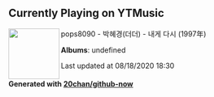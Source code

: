 ## Currently Playing on YTMusic

[<img align="left" width="100" src="https://i.ytimg.com/vi/SUJc0s9AsQg/hqdefault.jpg?sqp=-oaymwEWCMACELQBIAQqCghQEJADGFogjgJIWg&rs">](https://music.youtube.com/channel/UCN7gUXtFDTk1t7TTP-JtwAA)

pops8090 - 박혜경(더더) - 내게 다시 (1997年)

**Albums**: undefined

Last updated at 08/18/2020 18:30

#### Generated with [20chan/github-now](https://github.com/20chan/github-now)


<!--
**20chan/20chan** is a ✨ _special_ ✨ repository because its `README.md` (this file) appears on your GitHub profile.

Here are some ideas to get you started:

- 🔭 I’m currently working on ...
- 🌱 I’m currently learning ...
- 👯 I’m looking to collaborate on ...
- 🤔 I’m looking for help with ...
- 💬 Ask me about ...
- 📫 How to reach me: ...
- 😄 Pronouns: ...
- ⚡ Fun fact: ...
-->

